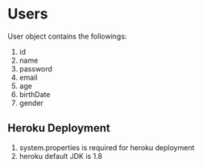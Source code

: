 # Users

User object contains the followings:
1. id
2. name
3. password
4. email
5. age
6. birthDate
7. gender

## Heroku Deployment
1. system.properties is required for heroku deployment
2. heroku default JDK is 1.8